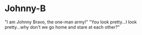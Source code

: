 # Johnny-B

"I am Johnny Bravo, the one-man army!"
"You look pretty...I look pretty...why don't we go home and stare at each other?"
